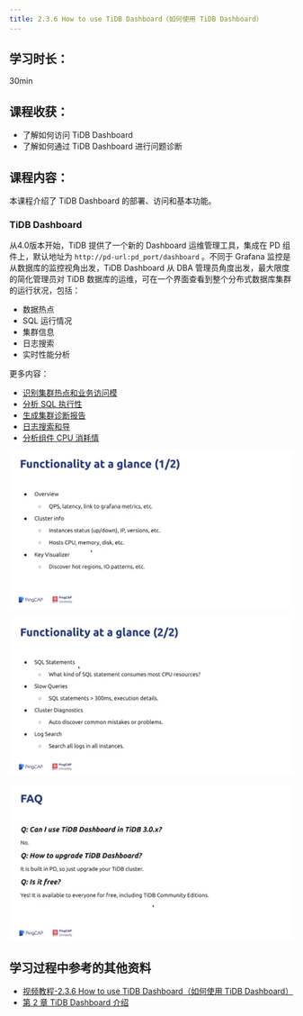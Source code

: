 ```yaml
---
title: 2.3.6 How to use TiDB Dashboard（如何使用 TiDB Dashboard）
---
```


## 学习时长：

30min

## 课程收获：

* 了解如何访问 TiDB Dashboard
* 了解如何通过 TiDB Dashboard 进行问题诊断

## 课程内容：

本课程介绍了 TiDB Dashboard 的部署、访问和基本功能。

### TiDB Dashboard 

从4.0版本开始，TiDB 提供了一个新的 Dashboard 运维管理工具，集成在 PD 组件上，默认地址为 `http://pd-url:pd_port/dashboard` 。不同于 Grafana 监控是从数据库的监控视角出发，TiDB Dashboard 从 DBA 管理员角度出发，最大限度的简化管理员对 TiDB 数据库的运维，可在一个界面查看到整个分布式数据库集群的运行状况，包括：
* 数据热点
* SQL 运行情况
* 集群信息
* 日志搜索
* 实时性能分析

更多内容：

* [识别集群热点和业务访问模](https://book.tidb.io/session3/chapter2/key-vis.html)
* [分析 SQL 执行性](https://book.tidb.io/session3/chapter2/statements.html)
* [生成集群诊断报告](https://book.tidb.io/session3/chapter2/diagnosis-report.html)
* [日志搜索和导](https://book.tidb.io/session3/chapter2/log-export.html)
* [分析组件 CPU 消耗情](https://book.tidb.io/session3/chapter2/profiling.html)

![15|690x381](pic/20.jpeg)

![51|690x386](pic/21.jpeg) 

![20|690x378](pic/22.jpeg) 

## 学习过程中参考的其他资料


- [视频教程-2.3.6 How to use TiDB Dashboard（如何使用 TiDB Dashboard）](https://university.pingcap.com/courses/TiDB%204.0%20%E5%BA%94%E7%94%A8%E5%BC%80%E5%8F%91%E6%8C%87%E5%8D%97/chapter/201-%E7%AB%A0%E8%8A%82/lesson/How-to-use-TiDB-Dashboard)
- [ 第 2 章 TiDB Dashboard 介绍](https://book.tidb.io/session3/chapter2/tidb-dashboard-intro.html)


